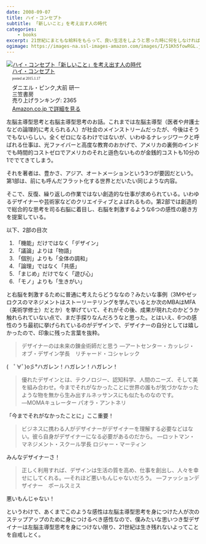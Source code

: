 ```yaml
---
date: 2008-09-07
title: ハイ・コンセプト
subtitle: 「新しいこと」を考え出す人の時代
categories: 
    - books
excerpt: 21世紀にまともな給料をもらって、良い生活をしようと思った時に何をしなければならないか―この「100万ドルの価値がある質問」に初めて真っ正面から答えを示した、アメリカの大ベストセラー。
ogimage: https://images-na.ssl-images-amazon.com/images/I/51Kh5fowRGL.jpg
---
```


<div class="azlink-box"><div class="azlink-image" style="float:left"><a href="http://www.amazon.co.jp/exec/obidos/ASIN/4837956661/warikiru-22/" name="azlinklink" target="_blank"><img src="https://images-na.ssl-images-amazon.com/images/I/51Kh5fowRGL._SL160_.jpg" alt="ハイ・コンセプト「新しいこと」を考え出す人の時代" style="border:none" /></a></div><div class="azlink-info" style="float:left;margin-left:15px;line-height:120%"><div class="azlink-name" style="margin-bottom:10px;line-height:120%"><a href="http://www.amazon.co.jp/exec/obidos/ASIN/4837956661/warikiru-22/" name="azlinklink" target="_blank">ハイ・コンセプト</a><div class="azlink-powered-date" style="font-size:7pt;margin-top:5px;font-family:verdana;line-height:120%">posted at 2015.1.17</div></div><div class="azlink-detail">ダニエル・ピンク,大前 研一<br />三笠書房<br />売り上げランキング: 2365<br /></div><div class="azlink-link" style="margin-top:5px"><a href="http://www.amazon.co.jp/exec/obidos/ASIN/4837956661/warikiru-22/" target="_blank">Amazon.co.jp で詳細を見る</a></div></div><div class="azlink-footer" style="clear:left"></div></div>

左脳主導型思考と右脳主導型思考のお話。これまでは左脳主導型（医者や弁護士などの論理的に考えられる人）が社会のメインストリームだったが、今後はそうでもないらしい。全くゼロになるわけではないが、いわゆるナレッジワークと呼ばれる仕事は、光ファイバーと高度な教育のおかげで、アメリカの裏側のインドでも時間的コストゼロでアメリカのそれと遜色ないものが金銭的コストも10分の1ででてきてしまう。

それを著者は、豊かさ、アジア、オートメーションという3つが要因だという。第1部は、前にも呼んだフラット化する世界とだいたい同じような内容。

そこで、反復、繰り返しの作業ではない創造的な仕事が求められている。いわゆるデザイナーや芸術家などのクリエイティブとよばれるもの。第2部では創造的で総合的な思考を司る右脳に着目し、右脳を刺激するような6つの感性の磨き方を提案している。


以下、2部の目次

1. 「機能」だけではなく「デザイン」
2. 「議論」よりは「物語」
3. 「個別」よりも「全体の調和」
4. 「論理」ではなく「共感」
5. 「まじめ」だけでなく「遊び心」
6. 「モノ」よりも「生きがい」


と右脳を刺激するために普通に考えたらどうななの？みたいな事例（3Mやゼッロクスのマネジメントはストーリーテリングを学んでいるとか次のMBAはMFA（美術学修士）だとか）を挙げていて、それがその後、成果が現れたのかどうか触れられていない点で、まだ手探りなんだろうなと思った。とはいえ、6つの感性のうち最初に挙げられているのがデザインで、デザイナーの自分としては嬉しかったので、印象に残った言葉を抜粋。

> デザイナーのは未来の錬金術師だと思う ―アートセンター・カッレジ・オブ・デザイン学長　リチャード・コシャレック

(　ﾟ∀ﾟ)o彡°ハガレン！ハガレン！ハガレン！

> 優れたデザインとは、テクノロジー、認知科学、人間のニーズ、そして美を組み合わせ。今までそれがなかったことに世界の誰もが気づかなかったような物を無から生み出すルネッサンスにも似たものなのです。 ―MOMAキュレーター パオラ・アントネリ

「今までそれがなかったことに」ここ重要！

> ビジネスに携わる人がデザイナーがデザイナーを理解する必要などはない。彼ら自身がデザイナーになる必要があるのだから。 ―ロットマン・マネジメント・スクール学長 ロジャー・マーティン

みんなデザイナーさ！

> 正しく利用すれば、デザインは生活の質を高め、仕事を創出し、人々を幸せにしてくれる。—それほど悪いもんじゃないだろう。 ―ファッションデザイナー　ポールスミス

悪いもんじゃない！

というわけで、あくまでこのような感性は左脳主導型思考を身につけた人が次のステップアップのために身につけるべき感性なので、僕みたいな思いつき型デザイナーは左脳主導型思考を身につけない限り、21世紀は生き残れないよってことを自戒しとく。